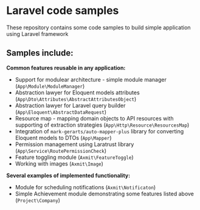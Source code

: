 # Laravel code samples
These repository contains some code samples to build simple application using Laravel framework

## Samples include:

**Common features reusable in any application:**

- Support for modulear architecture - simple module manager (`App\Module\ModuleManager`)
- Abstraction lawyer for Eloquent models attributes (`App\Dto\Attributes\AbstractAttributesObject`)
- Abstraction lawyer for Laravel query builder (`App\Eloquent\AbstractDataRequest`)
- Resource map - mapping domain objects to API resources with supporting of extraction strategies (`App\Http\Resource\ResourcesMap`) 
- Integration of `mark-gerarts/auto-mapper-plus` library for converting Eloquent models to DTOs (`App\Mapper`)
- Permission management using Laratrust library (`App\Service\RoutePermissionCheck`)
- Feature toggling module (`Axmit\FeatureToggle`)
- Working with images (`Axmit\Image`)

**Several examples of implemented functionality:**

- Module for scheduling notifications (`Axmit\Notificaton`)
- Simple Achievement module demonstrating some features listed above (`Project\Company`)



